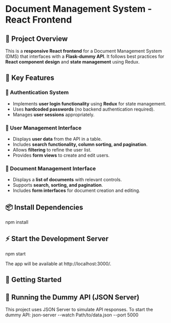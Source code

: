 # Document Management System - React Frontend

## 📌 Project Overview
This is a **responsive React frontend** for a Document Management System (DMS) that interfaces with a **Flask-dummy API**. It follows best practices for **React component design** and **state management** using Redux.

## 🎯 Key Features
### 🔐 Authentication System
- Implements **user login functionality** using **Redux** for state management.
- Uses **hardcoded passwords** (no backend authentication required).
- Manages **user sessions** appropriately.

### 👥 User Management Interface
- Displays **user data** from the API in a table.
- Includes **search functionality, column sorting, and pagination**.
- Allows **filtering** to refine the user list.
- Provides **form views** to create and edit users.

### 📄 Document Management Interface
- Displays a **list of documents** with relevant controls.
- Supports **search, sorting, and pagination**.
- Includes **form interfaces** for document creation and editing.

## 📦 Install Dependencies
npm install

## ⚡ Start the Development Server
npm start

The app will be available at http://localhost:3000/.

## 🚀 Getting Started

## 🔗 Running the Dummy API (JSON Server)
This project uses JSON Server to simulate API responses. To start the dummy API:
json-server --watch Path/to/data.json --port 5000

